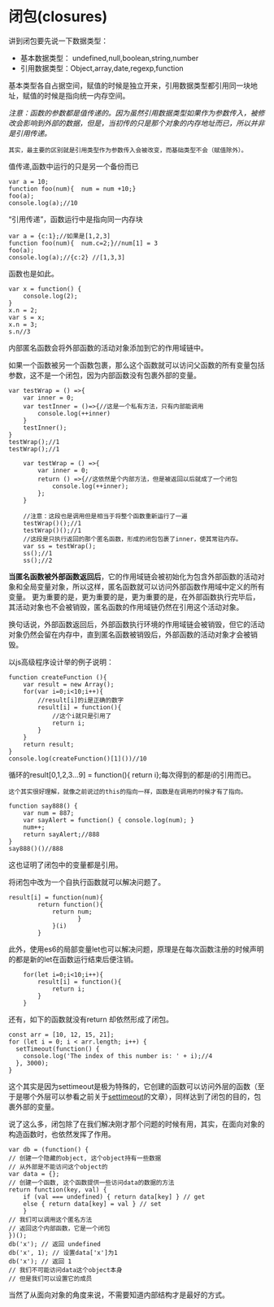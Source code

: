 # 闭包(closures)

讲到闭包要先说一下数据类型：
- 基本数据类型： undefined,null,boolean,string,number
- 引用数据类型：Object,array,date,regexp,function

基本类型各自占据空间，赋值的时候是独立开来，引用数据类型都引用同一块地址，赋值的时候是指向统一内存空间。

*注意：函数的参数都是值传递的。因为虽然引用数据类型如果作为参数传入，被修改会影响到外部的数据，但是，当初传的只是那个对象的内存地址而已，所以并非是引用传递。*

`其实，最主要的区别就是引用类型作为参数传入会被改变，而基础类型不会（赋值除外）。`

值传递,函数中运行的只是另一个备份而已

    var a = 10;
    function foo(num){  num = num +10;}
    foo(a);
    console.log(a);//10

“引用传递”，函数运行中是指向同一内存块

    var a = {c:1};//如果是[1,2,3]
    function foo(num){  num.c=2;}//num[1] = 3
    foo(a);
    console.log(a);//{c:2} //[1,3,3]

函数也是如此。

    var x = function() {
        console.log(2);
    }
    x.n = 2;
    var s = x;
    x.n = 3; 
    s.n//3


内部匿名函数会将外部函数的活动对象添加到它的作用域链中。

如果一个函数被另一个函数包裹，那么这个函数就可以访问父函数的所有变量包括参数，这不是一个闭包，因为内部函数没有包裹外部的变量。

    var testWrap = () =>{
        var inner = 0;
        var testInner = ()=>{//这是一个私有方法，只有内部能调用
            console.log(++inner)
        }
        testInner();
    }
    testWrap();//1
    testWrap();//1

        var testWrap = () =>{
            var inner = 0;
            return () =>{//这依然是个内部方法，但是被返回以后就成了一个闭包
                console.log(++inner);
            };
        }

        //注意：这段也是调用但是相当于将整个函数重新运行了一遍
        testWrap()();//1
        testWrap()();//1
        //这段是只执行返回的那个匿名函数，形成的闭包包裹了inner，使其常驻内存。
        var ss = testWrap();
        ss();//1
        ss();//2



**当匿名函数被外部函数返回后**，它的作用域链会被初始化为包含外部函数的活动对象和全局变量对象，所以这样，匿名函数就可以访问外部函数作用域中定义的所有变量。
更为重要的是，更为重要的是，更为重要的是，在外部函数执行完毕后，其活动对象也不会被销毁，匿名函数的作用域链仍然在引用这个活动对象。

换句话说，外部函数返回后，外部函数执行环境的作用域链会被销毁，但它的活动对象仍然会留在内存中，直到匿名函数被销毁后，外部函数的活动对象才会被销毁。

以js高级程序设计举的例子说明：

    function createFunction (){
        var result = new Array();
        for(var i=0;i<10;i++){
            //result[i]的i是正确的数字
            result[i] = function(){
                //这个i就只是引用了
                return i;
            }
        }
        return result;
    }
    console.log(createFunction()[1]())//10

循环的result[0,1,2,3...9] = function(){ return i};每次得到的都是i的引用而已。

`这个其实很好理解，就像之前说过的this的指向一样，函数是在调用的时候才有了指向。`

    function say888() {
        var num = 887;
        var sayAlert = function() { console.log(num); }
        num++;
        return sayAlert;//888
    }
    say888()()//888

这也证明了闭包中的变量都是引用。

将闭包中改为一个自执行函数就可以解决问题了。

    result[i] = function(num){
            return function(){
                return num;
                       }
                }(i)
            }

此外，使用es6的局部变量let也可以解决问题，原理是在每次函数注册的时候声明的都是新的let在函数运行结束后便注销。

        for(let i=0;i<10;i++){
            result[i] = function(){
                return i;
            }
        }


还有，如下的函数就没有return 却依然形成了闭包。

    const arr = [10, 12, 15, 21];
    for (let i = 0; i < arr.length; i++) {
      setTimeout(function() {
        console.log('The index of this number is: ' + i);//4
      }, 3000);
    }

这个其实是因为settimeout是极为特殊的，它创建的函数可以访问外层的函数（至于是哪个外层可以参看之前关于[settimeout](http://www.cnblogs.com/mydia/p/6626306.html)的文章），同样达到了闭包的目的，包裹外部的变量。

说了这么多，闭包除了在我们解决刚才那个问题的时候有用，其实，在面向对象的构造函数时，也依然发挥了作用。

    var db = (function() {
    // 创建一个隐藏的object, 这个object持有一些数据
    // 从外部是不能访问这个object的
    var data = {};
    // 创建一个函数, 这个函数提供一些访问data的数据的方法
    return function(key, val) {
        if (val === undefined) { return data[key] } // get
        else { return data[key] = val } // set
        }
    // 我们可以调用这个匿名方法
    // 返回这个内部函数，它是一个闭包
    })();
    db('x'); // 返回 undefined
    db('x', 1); // 设置data['x']为1
    db('x'); // 返回 1
    // 我们不可能访问data这个object本身
    // 但是我们可以设置它的成员

当然了从面向对象的角度来说，不需要知道内部结构才是最好的方式。


